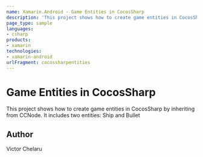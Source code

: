 ```yaml
---
name: Xamarin.Android - Game Entities in CocosSharp
description: 'This project shows how to create game entities in CocosSharp by inheriting from CCNode. It includes two entities: Ship and Bullet'
page_type: sample
languages:
- csharp
products:
- xamarin
technologies:
- xamarin-android
urlFragment: cocossharpentities
---
```

# Game Entities in CocosSharp

This project shows how to create game entities in CocosSharp by inheriting from CCNode. It includes two entities: Ship and Bullet

## Author

Victor Chelaru